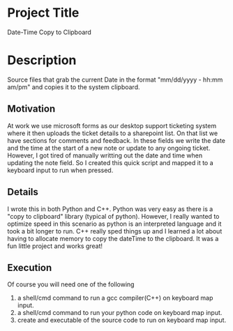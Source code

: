 # Project Title
Date-Time Copy to Clipboard

# Description
Source files that grab the current Date in the format "mm/dd/yyyy - hh:mm am/pm" and copies it to the system clipboard.

## Motivation
At work we use microsoft forms as our desktop support ticketing system where it then uploads the ticket details to a sharepoint list. On that list we have sections for comments and feedback. In these fields we write the date and the time at the start of a new note or update to any ongoing ticket. However, I got tired of manually writting out the date and time when updating the note field. So I created this quick script and mapped it to a keyboard input to run when pressed.

## Details
I wrote this in both Python and C++. Python was very easy as there is a "copy to clipboard" library (typical of python). However, I really wanted to optimize speed in this scenario as python is an interpreted language and it took a bit longer to run. C++ really sped things up and I learned a lot about having to allocate memory to copy the dateTime to the clipboard. It was a fun little project and works great! 

## Execution
Of course you will need one of the following 
  1. a shell/cmd command to run a gcc compiler(C++) on keyboard map input.
  2. a shell/cmd command to run your python code on keyboard map input.
  3. create and executable of the source code to run on keyboard map input.

